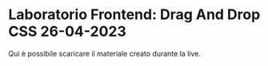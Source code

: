 # Laboratorio Frontend: Drag And Drop CSS 26-04-2023
Qui è possibile scaricare il materiale creato durante la live.
